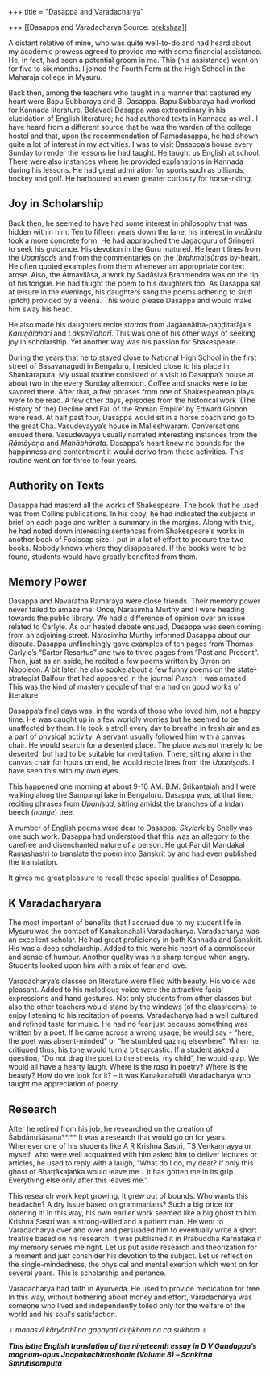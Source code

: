 +++
title = "Dasappa and Varadacharya"

+++
[[Dasappa and Varadacharya	Source: [prekshaa](https://www.prekshaa.in/dasappa-and-varadacharya)]]

<div class="field field-name-body field-type-text-with-summary field-label-hidden">

<div class="field-items">

<div class="field-item even" property="content:encoded">

A distant relative of mine, who was quite well-to-do and had heard about my academic prowess agreed to provide me with some financial assistance. He, in fact, had seen a potential groom in me. This (his assistance) went on for five to six months. I joined the Fourth Form at the High School in the Maharaja college in Mysuru.

Back then, among the teachers who taught in a manner that captured my heart were Bapu Subbaraya and B. Dasappa. Bapu Subbaraya had worked for Kannada literature. Belavadi Dasappa was extraordinary in his elucidation of English literature; he had authored texts in Kannada as well. I have heard from a different source that he was the warden of the college hostel and that, upon the recommendation of Ramadasappa, he had shown quite a lot of interest in my activities. I was to visit Dasappa’s house every Sunday to render the lessons he had taught. He taught us English at school. There were also instances where he provided explanations in Kannada during his lessons. He had great admiration for
sports such as billiards, hockey and golf. He harboured an even greater curiosity for horse-riding.



## **Joy in Scholarship**

Back then, he seemed to have had some interest in philosophy that was hidden within him. Ten to fifteen years down the lane, his interest in *vedānta* took a more concrete form. He had appraoched the Jagadguru of Sringeri to seek his guidance. His devotion in the Guru matured. He learnt lines from the *Upaniṣad*s and from the commentaries on the (*brahma*)*sūtra*s by-heart. He often quoted examples from them whenever an appropriate context arose. Also, the Ātmavilāsa, a work by Sadāśiva Brahmendra was on the tip of his tongue. He had taught the poem to his daughters too. As Dasappa sat at leisure in the evenings, his daughters sang the poems adhering to *śruti* (pitch) provided by a veena. This would please Dasappa and would make him sway his head.

He also made his daughters recite *stotra*s from Jagannātha-paṇḍitarāja's *Karuṇālaharī* and *Lakṣmīlaharī*. This was one of his other ways of seeking joy in scholarship. Yet another way was his passion for Shakespeare.

During the years that he to stayed close to National High School in the first street of Basavanagudi in Bengaluru, I resided close to his place in Shankarapura. My usual routine consisted of a visit to Dasappa’s house at about two in the every Sunday afternoon. Coffee and snacks were to be savored there. After that, a few phrases from one of Shakespearean plays were to be read. A few other days, episodes from the historical work ‘(The History of the) Decline and Fall of the Roman Empire’ by Edward Gibbon were read. At half past four, Dasappa would sit in a horse coach and go to the great Cha. Vasudevayya’s house in Malleshwaram. Conversations ensued there. Vasudevayya usually narrated interesting instances from the *Rāmāyaṇa* and *Mahābhārata*. Dasappa’s heart knew no bounds for the happinness and contentment it would derive from these activities. This routine went on for three to four years.



## **Authority on Texts**

Dasappa had masterd all the works of Shakespeare. The book that he used was from Collins publications. In his copy, he had indicated the subjects in brief on each page and written a summary in the margins. Along with this, he had noted down interesting sentences from Shakespeare's works in another book of Foolscap size. I put in a lot of effort to procure the two books. Nobody knows where they disappeared. If the books were to be found, students would have greatly benefited from them.



## **Memory Power**

Dasappa and Navaratna Ramaraya were close friends. Their memory power never failed to amaze me. Once, Narasimha Murthy and I were heading towards the public library. We had a difference of opinion over an issue related to Carlyle. As our heated debate ensued, Dasappa was seen coming from an adjoining street. Narasimha Murthy informed Dasappa about our dispute. Dasappa unflinchingly gave examples of ten pages from Thomas Carlyle’s “Sartor Resartus” and two to three pages from “Past and Present”. Then, just as an aside, he recited a few poems written by Byron on Napoleon. A bit later, he also spoke about a few funny poems on the state-strategist Balfour that had appeared in the journal *Punch*. I was amazed. This was the kind of mastery people of that era had on good works of literature.

Dasappa’s final days was, in the words of those who loved him, not a happy time. He was caught up in a few worldly worries but he seemed to be unaffected by them. He took a stroll every day to breathe in fresh air and as a part of physical activity. A servant usually followed him with a canvas chair. He would search for a deserted place. The place was not merely to be deserted, but had to be suitable for meditation. There, sitting alone in the canvas chair for hours on end, he would recite lines from the *Upaniṣad*s. I have seen this with my own eyes.

This happened one morning at about 9-10 AM. B.M. Srikantaiah and I were walking along the Sampangi lake in Bengaluru. Dasappa was, at that time, reciting phrases from *Upaniṣad*, sitting amidst the branches of a Indan beech (*honge*) tree.

A number of English poems were dear to Dasappa. *Skylark* by Shelly was one such work. Dasappa had understood that this was an allegory to the carefree and disenchanted nature of a person. He got Pandit Mandakal Ramashastri to translate the poem into Sanskrit by and had even published the translation.

It gives me great pleasure to recall these special qualities of Dasappa.



## **K Varadacharyara**

The most important of benefits that I accrued due to my student life in Mysuru was the contact of Kanakanahalli Varadacharya. Varadacharya was an excellent scholar. He had great proficiency in both Kannada and Sanskrit. His was a deep scholarship. Added to this were his heart of a connoisseur and sense of humour. Another quality was his sharp tongue when angry. Students looked upon him with a mix of fear and love.

Varadacharya’s classes on literature were filled with beauty. His voice was pleasant. Added to his melodious voice were the attractive facial expressions and hand gestures. Not only students from other classes but also the other teachers would stand by the windows (of the classrooms) to enjoy listening to his recitation of poems. Varadacharya had a well cultured and refined taste for music. He had no fear just because something was written by a poet. If he came across a wrong usage, he would say - “here, the poet was absent-minded” or “he stumbled gazing elsewhere”. When he critiqued thus, his tone would turn a bit sarcastic. If a student asked a question, “Do not drag the poet to the streets, my child”, he would quip. We would all have a hearty laugh. Where is the *rasa* in poetry? Where is the beauty? How do we look for it? – it was Kanakanahalli Varadacharya who taught me appreciation of poetry.



## **Research**

After he retired from his job, he researched on the creation of Śabdānuśāsana**.** It was a research that would go on for years. Whenever one of his students like A R Krishna Sastri, TS Venkannayya or myself, who were well acquainted with him asked him to deliver lectures or articles, he used to reply with a laugh, “What do I do, my dear? If only this ghost of Bhaṭṭākaḻaṅka would leave me... it has gotten me in its grip. Everything else only after this leaves me.”.

This research work kept growing. It grew out of bounds. Who wants this headache? A dry issue based on grammarians? Such a big price for ordering it! In this way, his own earlier work seemed like a big ghost to him. Krishna Sastri was a strong-willed and a patient man. He went to Varadacharya over and over and persuaded him to eventually write a short treatise based on his research. It was published it in Prabuddha Karnataka if my memory serves me right. Let us put aside research and theorization for a moment and just conshider his devotion to the subject. Let us reflect on the single-mindedness, the physical and mental exertion which went on for several years. This is scholarship and penance.

Varadacharya had faith in Ayurveda. He used to provide medication for free. In this way, without bothering about money and effort, Varadacharya was someone who lived and independently toiled only for the welfare of the world and his soul's satisfaction.

॥ *manasvī kāryārthī na gaṇayati duḥkhaṃ na ca sukham* ॥



***This isthe English translation of the nineteenth essay in D V Gundappa’s magnum-opus Jnapakachitrashaale (Volume 8) – Sankirna Smrutisamputa***

</div>

</div>

</div>
